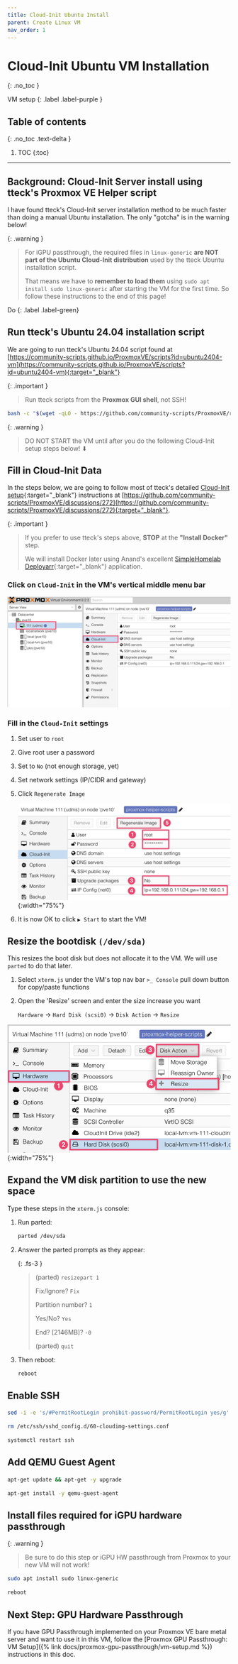 ```yaml
---
title: Cloud-Init Ubuntu Install
parent: Create Linux VM
nav_order: 1
---
```


# Cloud-Init Ubuntu VM Installation
{: .no_toc }

VM setup
{: .label .label-purple }

## Table of contents
{: .no_toc .text-delta }

1. TOC
{:toc}

---

## Background: Cloud-Init Server install using tteck's Proxmox VE Helper script

I have found tteck's Cloud-Init server installation method to be much faster than doing a manual Ubuntu installation. The only "gotcha" is in the warning below!

{: .warning }
> For iGPU passthrough, the required files in `linux-generic` **are NOT part of the Ubuntu Cloud-Init distribution** used by the tteck Ubuntu installation script. 
>
>That means we have to **remember to load them** using `sudo apt install sudo linux-generic` after starting the VM for the first time. So follow these instructions to the end of this page!

Do
{: .label .label-green}

## Run tteck's Ubuntu 24.04 installation script

We are going to run tteck's Ubuntu 24.04 script found at [https://community-scripts.github.io/ProxmoxVE/scripts?id=ubuntu2404-vm](https://community-scripts.github.io/ProxmoxVE/scripts?id=ubuntu2404-vm){:target="_blank"}

{: .important }
> Run tteck scripts from the **Proxmox GUI shell**, not SSH!

```sh
bash -c "$(wget -qLO - https://github.com/community-scripts/ProxmoxVE/raw/main/vm/ubuntu2404-vm.sh)"
```

{: .warning }
> DO NOT START the VM until after you do the following Cloud-Init setup steps below! ⬇

## Fill in Cloud-Init Data

In the steps below, we are going to follow most of tteck's detailed [Cloud-Init setup](https://github.com/community-scripts/ProxmoxVE/discussions/272){:target="_blank"} instructions at [https://github.com/community-scripts/ProxmoxVE/discussions/272](https://github.com/community-scripts/ProxmoxVE/discussions/272){:target="_blank"}.

{: .important }
> If you prefer to use tteck's steps above, **STOP** at the **"Install Docker"** step.
> 
> We will install Docker later using Anand's excellent [SimpleHomelab Deployarr](https://github.com/SimpleHomelab/deployarr){:target="_blank"} application.

### Click on `Cloud-Init` in the VM's vertical middle menu bar


![images](../../assets/images/VM-settings-Cloud-Init.png)

### Fill in the `Cloud-Init` settings

1. Set user to `root`
2. Give root user a password
3. Set to `No` (not enough storage, yet)
4. Set network settings (IP/CIDR and gateway)
5. Click `Regenerate Image`

    ![images](../../assets/images/VM-settings-Cloud-Init-details3.png){:width="75%"}

6. It is now OK to click `▶ Start` to start the VM!

## Resize the bootdisk `(/dev/sda)`

This resizes the boot disk but does not allocate it to the VM. We will use `parted` to do that later.

1. Select `xterm.js` under the VM's top nav bar `>_ Console` pull down button for copy/paste functions
2. Open the 'Resize' screen and enter the size increase you want
 
    `Hardware` &rarr; `Hard Disk (scsi0)` &rarr; `Disk Action` &rarr; `Resize`


![images](../../assets/images/VM-settings-harddisk-resize2.png){:width="75%"}

## Expand the VM disk partition to use the new space

Type these steps in the `xterm.js` console:

1. Run parted:

    ```sh
    parted /dev/sda
    ```

2. Answer the parted prompts as they appear:
   
    {: .fs-3 }
    > (parted) `resizepart 1`
    >
    > Fix/Ignore? `Fix`
    >
    > Partition number? `1`
    >
    > Yes/No? `Yes`
    >
    > End? [2146MB]? `-0`
    >
    > (parted) `quit`

3. Then reboot:

    ```sh
    reboot
    ```

## Enable SSH

```sh
sed -i -e 's/#PermitRootLogin prohibit-password/PermitRootLogin yes/g' -e 's/^PasswordAuthentication.*/PasswordAuthentication yes/' /etc/ssh/sshd_config
```

```sh
rm /etc/ssh/sshd_config.d/60-cloudimg-settings.conf
```

```sh
systemctl restart ssh
```

## Add QEMU Guest Agent

```sh
apt-get update && apt-get -y upgrade
```

```sh
apt-get install -y qemu-guest-agent
```

## Install files required for iGPU hardware passthrough

{: .warning }
> Be sure to do this step or iGPU HW passthrough from Proxmox to your new VM will not work!

```sh
sudo apt install sudo linux-generic
```

```sh
reboot
```

## Next Step: GPU Hardware Passthrough

If you have GPU Passthrough implemented on your Proxmox VE bare metal server and want to use it in this VM, follow the [Proxmox GPU Passthrough: VM Setup]({% link docs/proxmox-gpu-passthrough/vm-setup.md %}) instructions in this doc.
